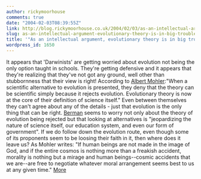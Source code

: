 ```yaml
---
author: rickymoorhouse
comments: true
date: "2004-02-03T08:39:55Z"
link: http://blog.rickymoorhouse.co.uk/2004/02/03/as-an-intellectual-argument-evolutionary-theory-is-in-big-trouble/
slug: as-an-intellectual-argument-evolutionary-theory-is-in-big-trouble
title: '"As an intellectual argument, evolutionary theory is in big trouble."'
wordpress_id: 1650
---
```


It appears that 'Darwinists' are getting worried about evolution not being the only option taught in schools. They're getting defensive and it appears that they're realizing that they've not got any ground, well other than stubbornness that their view is right! According to [Albert Mohler](http://www.crosswalk.com/news/weblogs/mohler/?adate=1/30/2004#1243665):"When a scientific alternative to evolution is presented, they deny that the theory can be scientific simply because it rejects evolution. Evolutionary theory is now at the core of their definition of science itself." Even between themselves they can't agree about any of the details - just that evolution is the only thing that can be right. [Berman](http://www.arn.org/docs2/news/Berman012604.htm) seems to worry not only about the theory of evolution being rejected but that looking at alternatives is "jeopardizing the nature of science itself, our education system, and even our form of government". If we do follow down the evolution route, even though some of its proponents seem to be loosing their faith in it, then where does it leave us? As Mohler writes: "If human beings are not made in the image of God, and if the entire cosmos is nothing more than a freakish accident, morality is nothing but a mirage and human beings--cosmic accidents that we are--are free to negotiate whatever moral arrangement seems best to us at any given time." [More](http://www.samespirit.net/articles/evolution)
